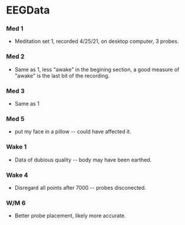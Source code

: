 # EEGData
### Med 1
- Meditation set 1, recorded 4/25/21, on desktop computer, 3 probes. 

### Med 2
- Same as 1, less "awake" in the begining section, a good measure of "awake" is the last bit of the recording. 

### Med 3
- Same as 1
### Med 5
- put my face in a pillow -- could have affected it. 

### Wake 1
- Data of dubious quality -- body may have been earthed.

### Wake 4
- Disregard all points after 7000 -- probes disconected.

### W/M 6
- Better probe placement, likely more accurate. 
